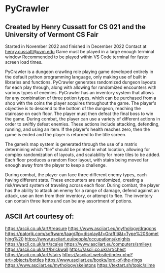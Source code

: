 # PyCrawler
## Created by Henry Cussatt for CS 021 and the University of Vermont CS Fair
Started in November 2022 and finished in December 2022
Contact at henry.cussatt@uvm.edu
Game must be played in a large enough terminal window
Recommended to be played within VS Code terminal for faster screen load times.

PyCrawler is a dungeon crawling role playing game developed entirely in the default python programming language, only making use of built in libraries and functions.
PyCrawler generates randomized dungeon layouts for each play through, along with allowing for randomized encounters with various types of enemies. PyCrawler has an inventory system that allows for any combination of three potion types, which can be purchased from a shop with the coins the player acquires throughout the game. The player's objective is to descend to the bottom of the dungeon, reaching the staircase on each floor. The player must then defeat the final boss to win the game. During combat, the player can use a variety of different actions in order to swiftly defeat enemies. These actions include attacking, defending, running, and using an item. If the player's health reaches zero, then the game is ended and the player is returned to the title screen. 

The game’s map system is generated through the use of a matrix determining which “tile” should be printed in what location, allowing for complex randomization of layouts, and scalability for more tiles to be added. Each floor produces a random floor layout, with stairs being moved far enough away from the player to keep a challenge. 

During combat, the player can face three different enemy types, each having different stats. These encounters are randomized, creating a risk/reward system of traveling across each floor. During combat, the player has the ability to attack an enemy for a range of damage, defend against an attack, use an item from their inventory, or attempt to flee. The inventory can contain three items and can be any assortment of potions. 

## ASCII Art courtesy of: 
https://ascii.co.uk/art/treasure
https://www.asciiart.eu/mythology/dragons
https://patorjk.com/software/taag/#p=display&f=Graffiti&t=Type%20Something%20
https://www.asciiart.eu/people/occupations/knights
https://ascii.co.uk/art/scales
https://www.asciiart.eu/computers/smileys
https://ascii.co.uk/art/brickwall
https://ascii.co.uk/art/chest
https://ascii.co.uk/art/stairs
https://asciiart.website/index.php?art=objects/bottles
https://www.asciiart.eu/books/lord-of-the-rings
https://www.asciiart.eu/mythology/skeletons
https://textart.sh/topic/slime
